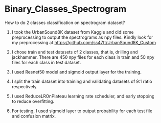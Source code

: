 # Binary_Classes_Spectrogram

How to do 2 classes classification on spectrogram dataset?

1. I took the UrbanSound8K dataset from Kaggle and did some preprocessing to output the spectrograms as npy files. Kindly look for my preprocessing at https://github.com/ss47tt/UrbanSound8K_Custom

3. I chose train and test datasets of 2 classes, that is, drilling and jackhammer. There are 450 npy files for each class in train and 50 npy files for each class in test dataset.

4. I used Resnet50 model and sigmoid output layer for the training.

5. I split the train dataset into training and validating datasets of 9:1 ratio respectively.

6. I used ReduceLROnPlateau learning rate scheduler, and early stopping to reduce overfitting.

7. For testing, I used sigmoid layer to output probability for each test file and confusion matrix.

